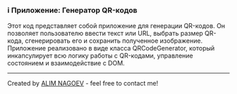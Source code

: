 ### ℹ️ Приложение: Генератор QR-кодов

Этот код представляет собой приложение для генерации QR-кодов. Он позволяет пользователю ввести текст или URL, выбрать размер QR-кода, сгенерировать его и сохранить полученное изображение. Приложение реализовано в виде класса QRCodeGenerator, который инкапсулирует всю логику работы с QR-кодами, управление состоянием и взаимодействие с DOM.

-----
Created by [ALIM NAGOEV](https://github.com/nagoev-id) - feel free to contact me!

